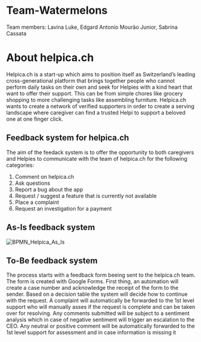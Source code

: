 # Team-Watermelons
Team members: Lavina Luke, Edgard Antonio Mourão Junior, Sabrina Cassata <br>
# About helpica.ch
Helpica.ch is a start-up which aims to position itself as Switzerland’s leading cross-generational platform that brings together people who cannot perform daily tasks on their own and seek for Helpies with a kind heart that want to offer their support. This can be from simple chores like grocery shopping to more challenging tasks like assembling furniture. Helpica.ch wants to create a network of verified supporters in order to create a serving landscape where caregiver can find a trusted Helpi to support a beloved one at one finger click.
## Feedback system for helpica.ch
The aim of the feedack system is to offer the opportunity to both caregivers and Helpies to communicate with the team of helpica.ch for the following categories:
1. Comment on helpica.ch
2. Ask questions
3. Report a bug about the app
4. Request / suggest a feature that is currently not available
5. Place a complaint
6. Request an investigation for a payment
## As-Is feedback system

![BPMN_Helpica_As_Is](https://user-images.githubusercontent.com/127488344/235164344-0301a355-84f7-4a10-811b-be07f8d98020.png)
## To-Be feedback system
The process starts with a feedback form beeing sent to the helpica.ch team. The form is created with Google Forms. First thing, an automation will create a case number and acknowledge the receipt of the form to the sender. 
Based on a decision table the system will decide how to continue with the request.
A complaint will automatically be forwarded to the 1st level support who will manually asses if the request is complete and can be taken over for resolving. 
Any comments submitted will be subject to a sentiment analysis which in case of negative sentiment will trigger an escalation to the CEO. Any neutral or positive comment will be automatically forwarded to the 1st level support for assessment and in case information is missing it 
